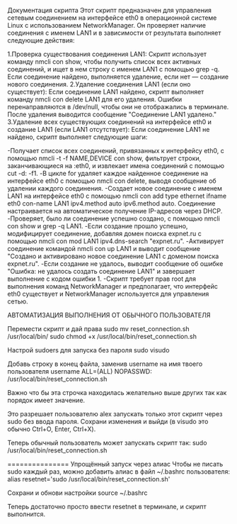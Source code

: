 Документация скрипта 
Этот скрипт предназначен для управления сетевым соединением на интерфейсе eth0 в операционной системе Linux с использованием NetworkManager. Он проверяет наличие соединения с именем LAN1 и в зависимости от результата выполняет следующие действия:

1.Проверка существования соединения LAN1: Скрипт использует команду nmcli con show, чтобы получить список всех активных соединений, и ищет в нем строку с именем LAN1 с помощью grep -q. Если соединение найдено, выполняется удаление, если нет — создание нового соединения.
2.Удаление соединения LAN1 (если оно существует): Если соединение LAN1 найдено, скрипт выполняет команду nmcli con delete LAN1 для его удаления. Ошибки перенаправляются в /dev/null, чтобы они не отображались в терминале. После удаления выводится сообщение "Соединение LAN1 удалено."
3.Удаление всех существующих соединений на интерфейсе eth0 и создание LAN1 (если LAN1 отсутствует): Если соединение LAN1 не найдено, скрипт выполняет следующие шаги:

  -Получает список всех соединений, привязанных к интерфейсу eth0, с помощью nmcli -t -f NAME,DEVICE con show, фильтрует строки, заканчивающиеся на :eth0, и извлекает имена соединений с помощью cut -d: -f1.
  -В цикле for удаляет каждое найденное соединение на интерфейсе eth0 с помощью nmcli con delete, выводя сообщение об удалении каждого соединения.
  -Создает новое соединение с именем LAN1 на интерфейсе eth0 с помощью nmcli con add type ethernet ifname eth0 con-name LAN1 ipv4.method auto ipv6.method auto. Соединение настраивается на автоматическое получение IP-адресов через DHCP.
  -Проверяет, было ли соединение успешно создано, с помощью nmcli con show и grep -q LAN1.
  -Если создание прошло успешно, модифицирует соединение, добавляя домен поиска expnet.ru с помощью nmcli con mod LAN1 ipv4.dns-search "expnet.ru".
  -Активирует соединение командой nmcli con up LAN1 и выводит сообщение "Создано и активировано новое соединение LAN1 с доменом поиска expnet.ru".
  -Если создание не удалось, выводит сообщение об ошибке "Ошибка: не удалось создать соединение LAN1" и завершает выполнение с кодом ошибки 1.
  -Скрипт требует прав root для выполнения команд NetworkManager и предполагает, что интерфейс eth0 существует и NetworkManager используется для управления сетью.

АВТОМАТИЗАЦИЯ ВЫПОЛНЕНИЯ  ОТ ОБЫЧНОГО ПОЛЬЗОВАТЕЛЯ

Перемести скрипт и дай права
sudo mv reset_connection.sh /usr/local/bin/
sudo chmod +x /usr/local/bin/reset_connection.sh

Настрой sudoers для запуска без пароля
sudo visudo

Добавь строку в конец файла, заменив username на имя твоего пользователя
username ALL=(ALL) NOPASSWD: /usr/local/bin/reset_connection.sh

Важно что бы эта строчка находилась желательно выше других так как порядок имеет значение.

Это разрешает пользователю alex запускать только этот скрипт через sudo без ввода пароля.
Сохрани изменения и выйди (в visudo это обычно Ctrl+O, Enter, Ctrl+X).

Теперь обычный пользователь может запускать скрипт так:
sudo /usr/local/bin/reset_connection.sh

===============
Упрощённый запуск через алиас
Чтобы не писать sudo каждый раз, можно добавить алиас в файл ~/.bashrc пользователя:
alias resetnet='sudo /usr/local/bin/reset_connection.sh'

Сохрани и обнови настройки
source ~/.bashrc

Теперь достаточно просто ввести resetnet в терминале, и скрипт выполнится.
